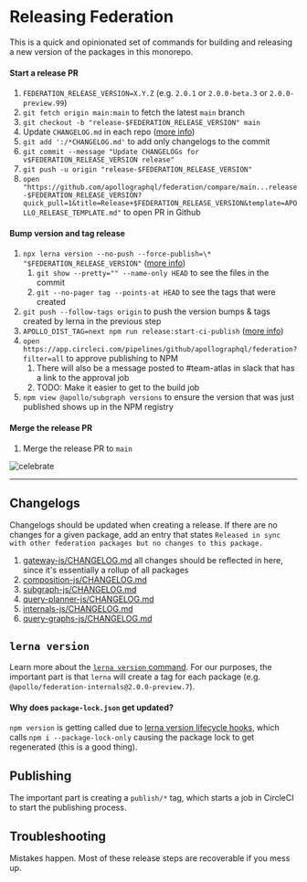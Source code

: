 # Releasing Federation

This is a quick and opinionated set of commands for building and releasing a new version of the packages in this monorepo.

#### Start a release PR

1. `FEDERATION_RELEASE_VERSION=X.Y.Z` (e.g. `2.0.1` or `2.0.0-beta.3` or `2.0.0-preview.99`)
1. `git fetch origin main:main` to fetch the latest `main` branch
1. `git checkout -b "release-$FEDERATION_RELEASE_VERSION" main`
1. Update `CHANGELOG.md` in each repo ([more info](#changelogs))
1. `git add ':/*CHANGELOG.md'` to add only changelogs to the commit
1. `git commit --message "Update CHANGELOGs for v$FEDERATION_RELEASE_VERSION release"`
1. `git push -u origin "release-$FEDERATION_RELEASE_VERSION"`
1. `open "https://github.com/apollographql/federation/compare/main...release-$FEDERATION_RELEASE_VERSION?quick_pull=1&title=Release+$FEDERATION_RELEASE_VERSION&template=APOLLO_RELEASE_TEMPLATE.md"` to open PR in Github

#### Bump version and tag release

1. `npx lerna version --no-push --force-publish=\* "$FEDERATION_RELEASE_VERSION"` ([more info](#lerna-version))
    1. `git show --pretty="" --name-only HEAD` to see the files in the commit
    1. `git --no-pager tag --points-at HEAD` to see the tags that were created
1. `git push --follow-tags origin` to push the version bumps & tags created by lerna in the previous step
1. `APOLLO_DIST_TAG=next npm run release:start-ci-publish` ([more info](#publishing))
1. `open https://app.circleci.com/pipelines/github/apollographql/federation?filter=all` to approve publishing to NPM
    1. There will also be a message posted to #team-atlas in slack that has a link to the approval job
    1. TODO: Make it easier to get to the build job
1. `npm view @apollo/subgraph versions` to ensure the version that was just published shows up in the NPM registry

#### Merge the release PR

1. Merge the release PR to `main`

![celebrate](https://media.giphy.com/media/LZElUsjl1Bu6c/giphy.gif)

---

## Changelogs

Changelogs should be updated when creating a release. If there are no changes for a given package, add an entry that states `Released in sync with other federation packages but no changes to this package.`

1. [gateway-js/CHANGELOG.md](gateway-js/CHANGELOG.md) all changes should be reflected in here, since it's essentially a rollup of all packages
1. [composition-js/CHANGELOG.md](composition-js/CHANGELOG.md)
1. [subgraph-js/CHANGELOG.md](subgraph-js/CHANGELOG.md)
1. [query-planner-js/CHANGELOG.md](query-planner-js/CHANGELOG.md)
1. [internals-js/CHANGELOG.md](internals-js/CHANGELOG.md)
1. [query-graphs-js/CHANGELOG.md](query-graphs-js/CHANGELOG.md)

## `lerna version`

Learn more about the [`lerna version` command](https://github.com/lerna/lerna/tree/main/commands/version). For our purposes, the important part is that `lerna` will create a tag for each package (e.g. `@apollo/federation-internals@2.0.0-preview.7`).

#### Why does `package-lock.json` get updated?

`npm version` is getting called due to [lerna version lifecycle hooks](https://github.com/lerna/lerna/tree/main/commands/version#lifecycle-scripts), which calls `npm i --package-lock-only` causing the package lock to get regenerated (this is a good thing).

## Publishing

The important part is creating a `publish/*` tag, which starts a job in CircleCI to start the publishing process.

## Troubleshooting

Mistakes happen. Most of these release steps are recoverable if you mess up.
